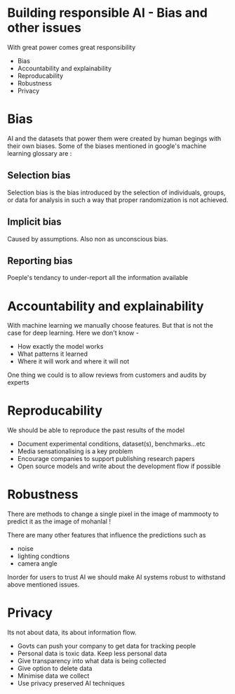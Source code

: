 # Building responsible AI - Bias and other issues
With great power comes great responsibility 
- Bias
- Accountability and explainability
- Reproducability
- Robustness
- Privacy

# Bias
AI and the datasets that power them were created by human begings with their own biases.
Some of the biases mentioned in google's machine learning glossary are :

## Selection bias
Selection bias is the bias introduced by the selection of individuals, groups, or data for analysis in such a way that proper randomization is not achieved.

## Implicit bias
Caused by assumptions. Also non as unconscious bias.

## Reporting bias
Poeple's tendancy to under-report all the information available

# Accountability and explainability

With machine learning we manually choose features. But that is not the case for deep learning. Here we don't know -
- How exactly the model works
- What patterns it learned
- Where it will work and where it will not

One thing we could is to allow reviews from customers and audits by experts

# Reproducability

We should be able to reproduce the past results of the model

- Document experimental conditions, dataset(s), benchmarks...etc
- Media sensationalising is a key problem
- Encourage companies to support publishing research papers
- Open source models and write about the development flow if possible

# Robustness

There are methods to change a single pixel in the image of mammooty to predict it as the image of mohanlal !

There are many other features that influence the predictions such as 
- noise
- lighting condtions
- camera angle

Inorder for users to trust AI we should make AI systems robust to withstand above mentioned issues.

# Privacy

Its not about data, its about information flow.

- Govts can push your company to get data for tracking people
- Personal data is toxic data. Keep less personal data
- Give transparency into what data is being collected
- Give option to delete data
- Minimise data we collect
- Use privacy preserved AI techniques 





